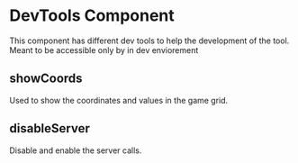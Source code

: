 # DevTools Component

This component has different dev tools to help the development of the tool. Meant to be accessible only by in dev enviorement

## showCoords

Used to show the coordinates and values in the game grid.

## disableServer

Disable and enable the server calls.
